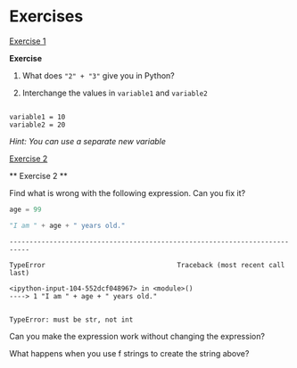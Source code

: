 # Exercises

[Exercise 1](./introduction.md#exercise)

**Exercise**

1) What does `"2" + "3"` give you in Python?

<!--

2) Can you figure out how to make the following string all lowercase?

*Hint: You can might need to check the documentation*

https://docs.python.org/3.6/library/stdtypes.html#string-methods

-->

2) Interchange the values in `variable1` and `variable2`

```

variable1 = 10
variable2 = 20

```

*Hint: You can use a separate new variable*

[Exercise 2](./introduction.md#exercise-2)

** Exercise 2 **

Find what is wrong with the following expression. Can you fix it?


```python
age = 99
```


```python
"I am " + age + " years old."
```


    ---------------------------------------------------------------------------

    TypeError                                 Traceback (most recent call last)

    <ipython-input-104-552dcf048967> in <module>()
    ----> 1 "I am " + age + " years old."


    TypeError: must be str, not int


Can you make the expression work without changing the expression?

What happens when you use f strings to create the string above?

